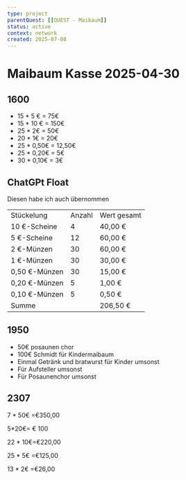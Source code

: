 ```yaml
---
type: project
parentQuest: [[QUEST - Maibaum]]
status: active
context: network
created: 2025-07-08
---
```


# Maibaum Kasse 2025-04-30

## 1600

- 15 * 5 € = 75€
- 15 * 10 € = 150€
- 25 * 2€ = 50€
- 20 * 1€ = 20€
- 25 * 0,50€ = 12,50€
- 25 * 0,20€ = 5€
- 30 * 0,10€ = 3€

## ChatGPt Float

Diesen habe ich auch übernommen

|               |        |             |
| ------------- | ------ | ----------- |
| Stückelung    | Anzahl | Wert gesamt |
| 10 €-Scheine  | 4      | 40,00 €     |
| 5 €-Scheine   | 12     | 60,00 €     |
| 2 €-Münzen    | 30     | 60,00 €     |
| 1 €-Münzen    | 30     | 30,00 €     |
| 0,50 €-Münzen | 30     | 15,00 €     |
| 0,20 €-Münzen | 5      | 1,00 €      |
| 0,10 €-Münzen | 5      | 0,50 €      |
| Summe         |        | 206,50 €    |

## 1950

- 50€ posaunen chor
- 100€ Schmidt für Kindermaibaum
- Einmal Getränk und bratwurst für Kinder umsonst
- Für Aufsteller umsonst
- Für Posaunenchor umsonst

## 2307

7 * 50€ =€350,00

5*20€= € 100

22 * 10€=€220,00

25 * 5€ =€125,00

13 * 2€ =€26,00
